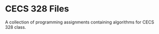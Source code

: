 # CECS 328 Files
 A collection of programming assignments containing algorithms for CECS 328 class.
